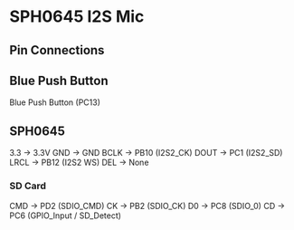 # SPH0645 I2S Mic

## Pin Connections

## Blue Push Button
Blue Push Button (PC13)

## SPH0645
3.3 -> 3.3V
GND -> GND
BCLK -> PB10 (I2S2_CK)
DOUT -> PC1 (I2S2_SD)
LRCL -> PB12 (I2S2 WS)
DEL -> None


### SD Card
CMD -> PD2 (SDIO_CMD)
CK -> PB2 (SDIO_CK)
D0 -> PC8 (SDIO_0)
CD -> PC6 (GPIO_Input / SD_Detect)
